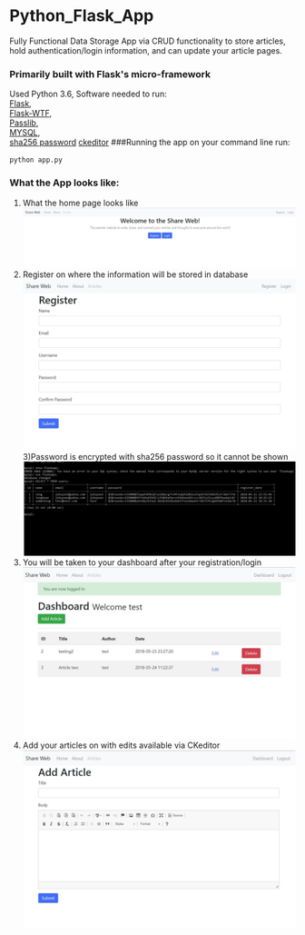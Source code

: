 # Python_Flask_App

Fully Functional Data Storage App via CRUD functionality to store articles, hold authentication/login information, and can update your article pages.   

### Primarily built with Flask's micro-framework   

Used Python 3.6, Software needed to run:  
[Flask](http://flask.pocoo.org/docs/0.12/),  
[Flask-WTF](https://wtforms.readthedocs.io/en/stable/),   
[Passlib](https://passlib.readthedocs.io/en/stable/),  
[MYSQL](https://dev.mysql.com/doc/),  
[sha256 password](https://docs.python.org/2/library/hashlib.html)
[ckeditor](https://ckeditor.com/)
###Running the app
on your command line run:  
```
python app.py
```

### What the App looks like:
1)  What the home page looks like  ![alt text](photos/main.jpg)
2) Register on where the information will be stored in database  ![alt text](photos/register.jpg) 
3)Password is encrypted with sha256 password so it cannot be shown  ![alt text](photos/database.jpg)      
4) You will be taken to your dashboard after your registration/login     ![alt text](photos/dashboard.jpg) 
5) Add your articles on with edits available via CKeditor  ![alt text](photos/article.jpg)


